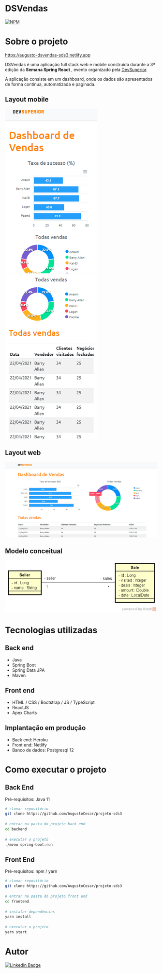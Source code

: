 # DSVendas 
[![NPM](https://img.shields.io/npm/l/react)](https://github.com/AugustoCesar/projeto-sds3/blob/master/LICENSE) 

# Sobre o projeto

https://augusto-dsvendas-sds3.netlify.app

DSVendas é uma aplicação full stack web e mobile construída durante a 3ª edição da **Semana Spring React** , evento organizado pela [DevSuperior](https://devsuperior.com "Site da DevSuperior").

A aplicação consiste em um dashboard, onde os dados são apresentados de forma contínua, automatizada e paginada.

## Layout mobile
![Mobile 1](https://github.com/AugustoCesar/assets/blob/main/sds3/mobile01.png) ![Mobile 2](https://github.com/AugustoCesar/assets/blob/main/sds3/mobile02.png)

## Layout web
![Web 1](https://github.com/AugustoCesar/assets/blob/main/sds3/desktop01.png)


## Modelo conceitual
![Modelo Conceitual](https://github.com/AugustoCesar/assets/blob/main/sds3/sds3-mc.png)

# Tecnologias utilizadas
## Back end
- Java
- Spring Boot
- Spring Data JPA
- Maven
## Front end
- HTML / CSS / Bootstrap / JS / TypeScript
- ReactJS
- Apex Charts
## Implantação em produção
- Back end: Heroku
- Front end: Netlify
- Banco de dados: Postgresql 12

# Como executar o projeto

## Back End
Pré-requisitos: Java 11

```bash
# clonar repositório
git clone https://github.com/AugustoCesar/projeto-sds3

# entrar na pasta do projeto back end
cd backend

# executar o projeto
./mvnw spring-boot:run
```

## Front End
Pré-requisitos: npm / yarn

```bash
# clonar repositório
git clone https://github.com/AugustoCesar/projeto-sds3

# entrar na pasta do projeto front end
cd frontend

# instalar dependências
yarn install

# executar o projeto
yarn start
```

# Autor

[![Linkedin Badge](https://img.shields.io/badge/augusto&nbsp;cesar-%230077B5.svg?&style=for-the-badge&logo=linkedin&logoColor=white)](https://www.linkedin.com/in/augusto-cesar-fn/)
